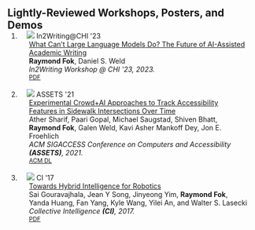 <h2 id="light-pubs" style="margin: 2px 0px -15px;">Lightly-Reviewed Workshops, Posters, and Demos</h2>

<div class="publications">
<ol class="bibliography">

<li>
<div class="pub-row">
  <div class="col-sm-3 abbr" style="position: relative;padding-right: 15px;padding-left: 15px;">
    <img src="assets/img/teasers/futureWriting_teaser.png" class="teaser img-fluid z-depth-1">
    <abbr class="badge">In2Writing@CHI '23</abbr>
  </div>

  <div class="col-sm-9" style="position: relative;padding-right: 15px;padding-left: 20px;">
    <div class="title"><a href="https://cdn.glitch.global/d058c114-3406-43be-8a3c-d3afff35eda2/paper4_2023.pdf">What Can’t Large Language Models Do? The Future of AI-Assisted Academic Writing</a></div>
    <div class="author"><strong>Raymond Fok</strong>, Daniel S. Weld</div>
    <div class="periodical"><em>In2Writing Workshop @ CHI '23, 2023.</em></div>
    <div class="links">
      <a href="https://cdn.glitch.global/d058c114-3406-43be-8a3c-d3afff35eda2/paper4_2023.pdf" class="btn btn-sm z-depth-0" role="button" target="_blank" style="font-size:12px;">PDF</a>
    </div>
  </div>
</div>
</li>

<br>

<li>
<div class="pub-row">
  <div class="col-sm-3 abbr" style="position: relative;padding-right: 15px;padding-left: 15px;">
    <img src="assets/img/teasers/sidewalk_teaser.png" class="teaser img-fluid z-depth-1">
    <abbr class="badge">ASSETS '21</abbr>
  </div>

  <div class="col-sm-9" style="position: relative;padding-right: 15px;padding-left: 20px;">
    <div class="title"><a href="https://dl.acm.org/doi/pdf/10.1145/3441852.3476549">Experimental Crowd+AI Approaches to Track Accessibility Features in Sidewalk Intersections Over Time</a></div>
    <div class="author">Ather Sharif, Paari Gopal, Michael Saugstad, Shiven Bhatt, <strong>Raymond Fok</strong>, Galen Weld, Kavi Asher Mankoff Dey, Jon E. Froehlich</div>
    <div class="periodical"><em>ACM SIGACCESS Conference on Computers and Accessibility <strong>(ASSETS)</strong>, 2021.</em></div>
    <div class="links">
      <a href="https://dl.acm.org/doi/pdf/10.1145/3441852.3476549" class="btn btn-sm z-depth-0" role="button" target="_blank" style="font-size:12px;">ACM DL</a>
    </div>
  </div>
</div>
</li>

<br>

<li>
<div class="pub-row">
  <div class="col-sm-3 abbr" style="position: relative;padding-right: 15px;padding-left: 15px;">
    <img src="assets/img/teasers/eureca_teaser.png" class="teaser img-fluid z-depth-1">
    <abbr class="badge">CI '17</abbr>
  </div>

  <div class="col-sm-9" style="position: relative;padding-right: 15px;padding-left: 20px;">
    <div class="title"><a href="files/papers/ci2017_eureca.pdf">Towards Hybrid Intelligence for Robotics</a></div>
    <div class="author">Sai Gouravajhala, Jean Y Song, Jinyeong Yim, <strong>Raymond Fok</strong>, Yanda Huang, Fan Yang, Kyle Wang, Yilei An, and Walter S. Lasecki</div>
    <div class="periodical"><em>Collective Intelligence <strong>(CI)</strong>, 2017.</em></div>
    <div class="links">
      <a href="assets/files/papers/ci2017_eureca.pdf" class="btn btn-sm z-depth-0" role="button" target="_blank" style="font-size:12px;">PDF</a>
    </div>
  </div>
</div>
</li>

</ol>
</div>
